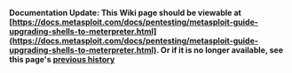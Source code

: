 <!-- Maintainers:  Please do not modify this file directly, create a pull request instead -->

**Documentation Update: This Wiki page should be viewable at [https://docs.metasploit.com/docs/pentesting/metasploit-guide-upgrading-shells-to-meterpreter.html](https://docs.metasploit.com/docs/pentesting/metasploit-guide-upgrading-shells-to-meterpreter.html). Or if it is no longer available, see this page's [previous history](./_history)**


